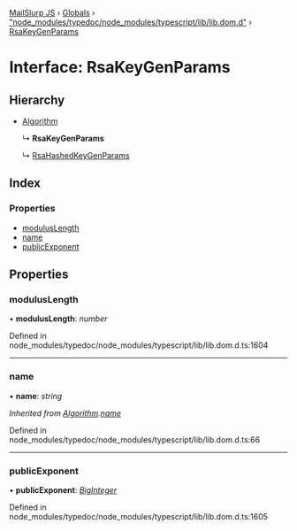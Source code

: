 [MailSlurp JS](../README.md) › [Globals](../globals.md) › ["node_modules/typedoc/node_modules/typescript/lib/lib.dom.d"](../modules/_node_modules_typedoc_node_modules_typescript_lib_lib_dom_d_.md) › [RsaKeyGenParams](_node_modules_typedoc_node_modules_typescript_lib_lib_dom_d_.rsakeygenparams.md)

# Interface: RsaKeyGenParams

## Hierarchy

* [Algorithm](_node_modules_typedoc_node_modules_typescript_lib_lib_dom_d_.algorithm.md)

  ↳ **RsaKeyGenParams**

  ↳ [RsaHashedKeyGenParams](_node_modules_typedoc_node_modules_typescript_lib_lib_dom_d_.rsahashedkeygenparams.md)

## Index

### Properties

* [modulusLength](_node_modules_typedoc_node_modules_typescript_lib_lib_dom_d_.rsakeygenparams.md#moduluslength)
* [name](_node_modules_typedoc_node_modules_typescript_lib_lib_dom_d_.rsakeygenparams.md#name)
* [publicExponent](_node_modules_typedoc_node_modules_typescript_lib_lib_dom_d_.rsakeygenparams.md#publicexponent)

## Properties

###  modulusLength

• **modulusLength**: *number*

Defined in node_modules/typedoc/node_modules/typescript/lib/lib.dom.d.ts:1604

___

###  name

• **name**: *string*

*Inherited from [Algorithm](_node_modules_typedoc_node_modules_typescript_lib_lib_dom_d_.algorithm.md).[name](_node_modules_typedoc_node_modules_typescript_lib_lib_dom_d_.algorithm.md#name)*

Defined in node_modules/typedoc/node_modules/typescript/lib/lib.dom.d.ts:66

___

###  publicExponent

• **publicExponent**: *[BigInteger](../modules/_node_modules_typedoc_node_modules_typescript_lib_lib_dom_d_.md#biginteger)*

Defined in node_modules/typedoc/node_modules/typescript/lib/lib.dom.d.ts:1605
